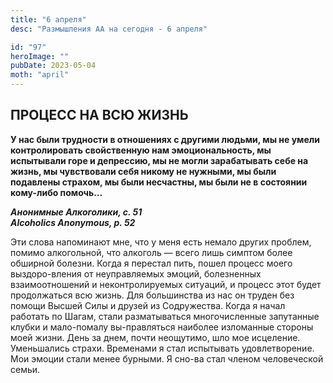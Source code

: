 ```yaml
---
title: "6 апреля"
desc: "Размышления АА на сегодня - 6 апреля"

id: "97"
heroImage: ""
pubDate: 2023-05-04
moth: "april"
---
```


## ПРОЦЕСС НА ВСЮ ЖИЗНЬ

**У нас были трудности в отношениях с другими людьми, мы не умели
контролировать свойственную нам эмоциональность, мы испытывали горе и
депрессию, мы не могли зарабатывать себе на жизнь, мы чувствовали себя никому
не нужными, мы были подавлены страхом, мы были несчастны, мы были не в
состоянии кому-либо помочь…**

**_Анонимные Алкоголики, с. 51  
Alcoholics Anonymous, p. 52_**

Эти слова напоминают мне, что у меня есть немало других проблем, помимо
алкогольной, что алкоголь — всего лишь симптом более обширной болезни. Когда я
перестал пить, пошел процесс моего выздоро-вления от неуправляемых эмоций,
болезненных взаимоотношений и неконтролируемых ситуаций, и процесс этот будет
продолжаться всю жизнь. Для большинства из нас он труден без помощи Высшей
Силы и друзей из Содружества. Когда я начал работать по Шагам, стали
разматываться многочисленные запутанные клубки и мало-помалу вы-правляться
наиболее изломанные стороны моей жизни. День за днем, почти неощутимо, шло мое
исцеление. Уменьшались страхи. Временами я стал испытывать удовлетворение. Мои
эмоции стали менее бурными. Я сно-ва стал членом человеческой семьи.
